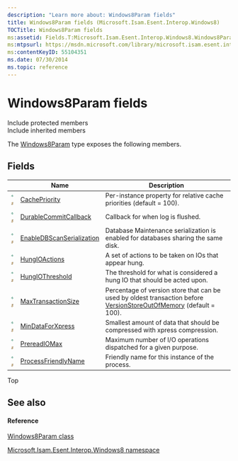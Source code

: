 ```yaml
---
description: "Learn more about: Windows8Param fields"
title: Windows8Param fields (Microsoft.Isam.Esent.Interop.Windows8)
TOCTitle: Windows8Param fields
ms:assetid: Fields.T:Microsoft.Isam.Esent.Interop.Windows8.Windows8Param
ms:mtpsurl: https://msdn.microsoft.com/library/microsoft.isam.esent.interop.windows8.windows8param_fields(v=EXCHG.10)
ms:contentKeyID: 55104351
ms.date: 07/30/2014
ms.topic: reference
---
```


# Windows8Param fields

Include protected members  
Include inherited members  

The [Windows8Param](./windows8param-class.md) type exposes the following members.

## Fields

<table>
<thead>
<tr class="header">
<th> </th>
<th>Name</th>
<th>Description</th>
</tr>
</thead>
<tbody>
<tr class="odd">
<td><img src="../images/hh596466.pubfield(exchg.10).gif" title="Public field" alt="Public field" /><img src="../images/dn292146.static(exchg.10).gif" title="Static member" alt="Static member" /></td>
<td><a href="dn335396(v=exchg.10).md">CachePriority</a></td>
<td>Per-instance property for relative cache priorities (default = 100).</td>
</tr>
<tr class="even">
<td><img src="../images/hh596466.pubfield(exchg.10).gif" title="Public field" alt="Public field" /><img src="../images/dn292146.static(exchg.10).gif" title="Static member" alt="Static member" /></td>
<td><a href="dn335507(v=exchg.10).md">DurableCommitCallback</a></td>
<td>Callback for when log is flushed.</td>
</tr>
<tr class="odd">
<td><img src="../images/hh596466.pubfield(exchg.10).gif" title="Public field" alt="Public field" /><img src="../images/dn292146.static(exchg.10).gif" title="Static member" alt="Static member" /></td>
<td><a href="dn335509(v=exchg.10).md">EnableDBScanSerialization</a></td>
<td>Database Maintenance serialization is enabled for databases sharing the same disk.</td>
</tr>
<tr class="even">
<td><img src="../images/hh596466.pubfield(exchg.10).gif" title="Public field" alt="Public field" /><img src="../images/dn292146.static(exchg.10).gif" title="Static member" alt="Static member" /></td>
<td><a href="dn335510(v=exchg.10).md">HungIOActions</a></td>
<td>A set of actions to be taken on IOs that appear hung.</td>
</tr>
<tr class="odd">
<td><img src="../images/hh596466.pubfield(exchg.10).gif" title="Public field" alt="Public field" /><img src="../images/dn292146.static(exchg.10).gif" title="Static member" alt="Static member" /></td>
<td><a href="dn335400(v=exchg.10).md">HungIOThreshold</a></td>
<td>The threshold for what is considered a hung IO that should be acted upon.</td>
</tr>
<tr class="even">
<td><img src="../images/hh596466.pubfield(exchg.10).gif" title="Public field" alt="Public field" /><img src="../images/dn292146.static(exchg.10).gif" title="Static member" alt="Static member" /></td>
<td><a href="dn335511(v=exchg.10).md">MaxTransactionSize</a></td>
<td>Percentage of version store that can be used by oldest transaction before <a href="hh564840(v=exchg.10).md">VersionStoreOutOfMemory</a> (default = 100).</td>
</tr>
<tr class="odd">
<td><img src="../images/hh596466.pubfield(exchg.10).gif" title="Public field" alt="Public field" /><img src="../images/dn292146.static(exchg.10).gif" title="Static member" alt="Static member" /></td>
<td><a href="dn335403(v=exchg.10).md">MinDataForXpress</a></td>
<td>Smallest amount of data that should be compressed with xpress compression.</td>
</tr>
<tr class="even">
<td><img src="../images/hh596466.pubfield(exchg.10).gif" title="Public field" alt="Public field" /><img src="../images/dn292146.static(exchg.10).gif" title="Static member" alt="Static member" /></td>
<td><a href="dn335408(v=exchg.10).md">PrereadIOMax</a></td>
<td>Maximum number of I/O operations dispatched for a given purpose.</td>
</tr>
<tr class="odd">
<td><img src="../images/hh596466.pubfield(exchg.10).gif" title="Public field" alt="Public field" /><img src="../images/dn292146.static(exchg.10).gif" title="Static member" alt="Static member" /></td>
<td><a href="dn335407(v=exchg.10).md">ProcessFriendlyName</a></td>
<td>Friendly name for this instance of the process.</td>
</tr>
</tbody>
</table>


Top

## See also

#### Reference

[Windows8Param class](./windows8param-class.md)

[Microsoft.Isam.Esent.Interop.Windows8 namespace](./microsoft.isam.esent.interop.windows8-namespace.md)

